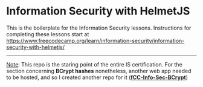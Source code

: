 # Information Security with HelmetJS

This is the boilerplate for the Information Security lessons. Instructions for completing these lessons start at https://www.freecodecamp.org/learn/information-security/information-security-with-helmetjs/

---

<ins>Note</ins>: This repo is the staring point of the entire IS certification. For the section concerning **BCrypt hashes** nonetheless, another web app needed to be hosted, and so I created another repo for it (**[fCC-Info-Sec-BCrypt](https://github.com/GBlanch/fCC-Info-Sec-BCrypt)**)  

